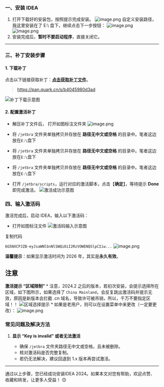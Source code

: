 ### 一、安装 IDEA
1.  打开下载好的安装包，按照提示完成安装。
![image.png](https://upload-images.jianshu.io/upload_images/30153012-0deceb20684694d7.png?imageMogr2/auto-orient/strip%7CimageView2/2/w/1240)
自定义安装路径，我这里安装在了 E:\ 盘下，继续点击下一步按钮：
![image.png](https://upload-images.jianshu.io/upload_images/30153012-07c4d6dbccf6f3aa.png?imageMogr2/auto-orient/strip%7CimageView2/2/w/1240)
![image.png](https://upload-images.jianshu.io/upload_images/30153012-e0b58009d80ba583.png?imageMogr2/auto-orient/strip%7CimageView2/2/w/1240)
2.  安装完成后，**暂时不要启动程序**，直接关闭它。
* * *

### 三、补丁安装步骤

#### 1\. 下载补丁

点击以下链接获取补丁：[**点击获取补丁文件**](https://pan.quark.cn/s/b4045980d3ad)。
>https://pan.quark.cn/s/b4045980d3ad

![补丁下载示意图](https://upload-images.jianshu.io/upload_images/30270624-c67780be816d6cd6.png?imageMogr2/auto-orient/strip%7CimageView2/2/w/1240)

#### 2\. 配置激活补丁
* 解压补丁文件后， 打开如图标注文件夹
![image.png](https://upload-images.jianshu.io/upload_images/30153012-3eac20dd629870b8.png?imageMogr2/auto-orient/strip%7CimageView2/2/w/1240)

*   将 `/jetbra` 文件夹单独拷贝并存放在 **路径无中文或空格** 的目录中。笔者这边放在```E:\```盘下
*   将 `/jetbra` 文件夹单独拷贝并存放在 **路径无中文或空格** 的目录中。笔者这边放在```E:\```盘下
*   将 `/jetbra` 文件夹单独拷贝并存放在 **路径无中文或空格** 的目录中。笔者这边放在```E:\```盘下
*   打开 `/jetbra/scripts`，运行对应的激活脚本，点击【**确定**】，等待提示 **Done** 即完成激活。
    ![激活成功示意图](https://upload-images.jianshu.io/upload_images/30270624-8992496388cb228e.png?imageMogr2/auto-orient/strip%7CimageView2/2/w/1240)

### 四、输入激活码

激活完成后，启动 IDEA，输入以下激活码：
* 打开如图标注文件
![激活码输入示意图](https://upload-images.jianshu.io/upload_images/30153012-a03a360ee376f5e1.png?imageMogr2/auto-orient/strip%7CimageView2/2/w/1240)

复制代码 

`6G5NXCPJZB-eyJsaWNlbnNlSWQiOiI2RzVOWENQSlpCIiw...` 
![image.png](https://upload-images.jianshu.io/upload_images/30153012-bcec7975c30eefa8.png?imageMogr2/auto-orient/strip%7CimageView2/2/w/1240)


**温馨提示**：如果显示激活时间为 2026 年，其实是**永久有效**。

## 注意
**激活提示 “区域限制”**
    * 注意，2024.2 之后的版本，若初次安装，会提示选择所在区域，如下图所示，如果选择了 ```China Mainland```，会反复跳出激活码并提示无效，原因是新版本会拦截 .cn 域名，导致许可被吊销，所以，千万不要指定区域！！
        ![区域选择提示](https://upload-images.jianshu.io/upload_images/30270624-44c0f295675abdd9.png?imageMogr2/auto-orient/strip%7CimageView2/2/w/1240)
    * 如果是老用户，则可以在设置菜单中来更改（一定要更改）：
  ![image.png](https://upload-images.jianshu.io/upload_images/30153012-c1879ce88994d98d.png?imageMogr2/auto-orient/strip%7CimageView2/2/w/1240)


### 常见问题及解决方法

1.  **显示 “Key is invalid” 或者无法激活**

    *   确保 `/jetbra` 文件夹路径无中文或空格，且未被删除。
    *   核对激活码是否完整复制。
    *   若仍无法解决，建议回退到 1.x 版本再尝试激活。
* * *

通过以上步骤，您已经成功安装IDEA 2024。如果本文对您有帮助，欢迎点赞、收藏和转发，让更多人受益！ 😊

